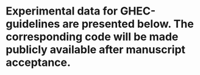 # Experimental data for GHEC-guidelines are presented below. The corresponding code will be made publicly available after manuscript acceptance.
